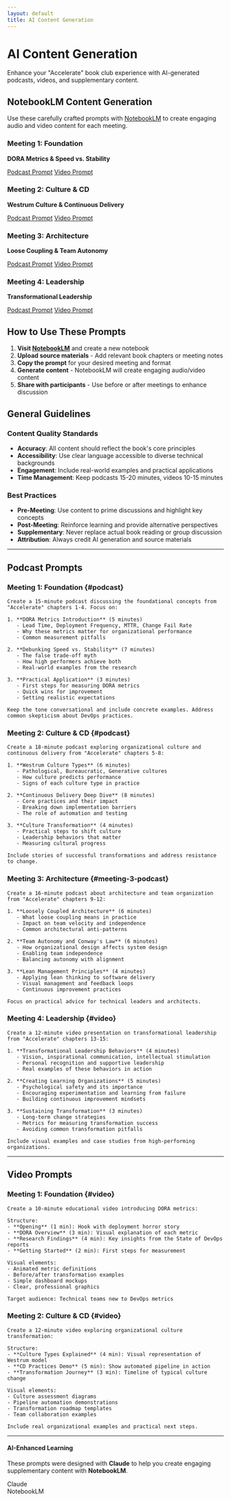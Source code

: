 ```yaml
---
layout: default
title: AI Content Generation
---
```


# AI Content Generation

Enhance your "Accelerate" book club experience with AI-generated podcasts, videos, and supplementary content.

## NotebookLM Content Generation

Use these carefully crafted prompts with [NotebookLM](https://notebooklm.google.com) to create engaging audio and video content for each meeting.

<div class="meeting-grid">
  <div class="meeting-card">
    <div class="meeting-icon" style="color: #2196F3">
      <i class="fas fa-podcast"></i>
    </div>
    <h3>Meeting 1: Foundation</h3>
    <p><strong>DORA Metrics & Speed vs. Stability</strong></p>
    <div class="prompt-links">
      <a href="#podcast" class="btn btn-secondary">Podcast Prompt</a>
      <a href="#video" class="btn">Video Prompt</a>
    </div>
  </div>
  
  <div class="meeting-card">
    <div class="meeting-icon" style="color: #4CAF50">
      <i class="fas fa-podcast"></i>
    </div>
    <h3>Meeting 2: Culture & CD</h3>
    <p><strong>Westrum Culture & Continuous Delivery</strong></p>
    <div class="prompt-links">
      <a href="#podcast" class="btn btn-secondary">Podcast Prompt</a>
      <a href="#video" class="btn">Video Prompt</a>
    </div>
  </div>
  
  <div class="meeting-card">
    <div class="meeting-icon" style="color: #FF9800">
      <i class="fas fa-podcast"></i>
    </div>
    <h3>Meeting 3: Architecture</h3>
    <p><strong>Loose Coupling & Team Autonomy</strong></p>
    <div class="prompt-links">
      <a href="#meeting-3-podcast" class="btn btn-secondary">Podcast Prompt</a>
      <a href="#video" class="btn">Video Prompt</a>
    </div>
  </div>
  
  <div class="meeting-card">
    <div class="meeting-icon" style="color: #F44336">
      <i class="fas fa-podcast"></i>
    </div>
    <h3>Meeting 4: Leadership</h3>
    <p><strong>Transformational Leadership</strong></p>
    <div class="prompt-links">
      <a href="#podcast" class="btn btn-secondary">Podcast Prompt</a>
      <a href="#video" class="btn">Video Prompt</a>
    </div>
  </div>
</div>

## How to Use These Prompts

1. **Visit [NotebookLM](https://notebooklm.google.com)** and create a new notebook
2. **Upload source materials** - Add relevant book chapters or meeting notes
3. **Copy the prompt** for your desired meeting and format
4. **Generate content** - NotebookLM will create engaging audio/video content
5. **Share with participants** - Use before or after meetings to enhance discussion

## General Guidelines

### Content Quality Standards

- **Accuracy**: All content should reflect the book's core principles
- **Accessibility**: Use clear language accessible to diverse technical backgrounds
- **Engagement**: Include real-world examples and practical applications
- **Time Management**: Keep podcasts 15-20 minutes, videos 10-15 minutes

### Best Practices

- **Pre-Meeting**: Use content to prime discussions and highlight key concepts
- **Post-Meeting**: Reinforce learning and provide alternative perspectives
- **Supplementary**: Never replace actual book reading or group discussion
- **Attribution**: Always credit AI generation and source materials

---

## Podcast Prompts

### Meeting 1: Foundation {#podcast}

```
Create a 15-minute podcast discussing the foundational concepts from "Accelerate" chapters 1-4. Focus on:

1. **DORA Metrics Introduction** (5 minutes)
   - Lead Time, Deployment Frequency, MTTR, Change Fail Rate
   - Why these metrics matter for organizational performance
   - Common measurement pitfalls

2. **Debunking Speed vs. Stability** (7 minutes)
   - The false trade-off myth
   - How high performers achieve both
   - Real-world examples from the research

3. **Practical Application** (3 minutes)
   - First steps for measuring DORA metrics
   - Quick wins for improvement
   - Setting realistic expectations

Keep the tone conversational and include concrete examples. Address common skepticism about DevOps practices.
```

### Meeting 2: Culture & CD {#podcast}

```
Create a 18-minute podcast exploring organizational culture and continuous delivery from "Accelerate" chapters 5-8:

1. **Westrum Culture Types** (6 minutes)
   - Pathological, Bureaucratic, Generative cultures
   - How culture predicts performance
   - Signs of each culture type in practice

2. **Continuous Delivery Deep Dive** (8 minutes)
   - Core practices and their impact
   - Breaking down implementation barriers
   - The role of automation and testing

3. **Culture Transformation** (4 minutes)
   - Practical steps to shift culture
   - Leadership behaviors that matter
   - Measuring cultural progress

Include stories of successful transformations and address resistance to change.
```

### Meeting 3: Architecture {#meeting-3-podcast}

```
Create a 16-minute podcast about architecture and team organization from "Accelerate" chapters 9-12:

1. **Loosely Coupled Architecture** (6 minutes)
   - What loose coupling means in practice
   - Impact on team velocity and independence
   - Common architectural anti-patterns

2. **Team Autonomy and Conway's Law** (6 minutes)
   - How organizational design affects system design
   - Enabling team independence
   - Balancing autonomy with alignment

3. **Lean Management Principles** (4 minutes)
   - Applying lean thinking to software delivery
   - Visual management and feedback loops
   - Continuous improvement practices

Focus on practical advice for technical leaders and architects.
```

### Meeting 4: Leadership {#video}

```
Create a 12-minute video presentation on transformational leadership from "Accelerate" chapters 13-15:

1. **Transformational Leadership Behaviors** (4 minutes)
   - Vision, inspirational communication, intellectual stimulation
   - Personal recognition and supportive leadership
   - Real examples of these behaviors in action

2. **Creating Learning Organizations** (5 minutes)
   - Psychological safety and its importance
   - Encouraging experimentation and learning from failure
   - Building continuous improvement mindsets

3. **Sustaining Transformation** (3 minutes)
   - Long-term change strategies
   - Metrics for measuring transformation success
   - Avoiding common transformation pitfalls

Include visual examples and case studies from high-performing organizations.
```

---

## Video Prompts

### Meeting 1: Foundation {#video}

```
Create a 10-minute educational video introducing DORA metrics:

Structure:
- **Opening** (1 min): Hook with deployment horror story
- **DORA Overview** (3 min): Visual explanation of each metric
- **Research Findings** (4 min): Key insights from the State of DevOps reports
- **Getting Started** (2 min): First steps for measurement

Visual elements:
- Animated metric definitions
- Before/after transformation examples
- Simple dashboard mockups
- Clear, professional graphics

Target audience: Technical teams new to DevOps metrics
```

### Meeting 2: Culture & CD {#video}

```
Create a 12-minute video exploring organizational culture transformation:

Structure:
- **Culture Types Explained** (4 min): Visual representation of Westrum model
- **CD Practices Demo** (5 min): Show automated pipeline in action
- **Transformation Journey** (3 min): Timeline of typical culture change

Visual elements:
- Culture assessment diagrams
- Pipeline automation demonstrations
- Transformation roadmap templates
- Team collaboration examples

Include real organizational examples and practical next steps.
```

---

<div class="ai-attribution">
  <div class="ai-attribution__icon">
    <i class="fas fa-microphone-alt" aria-hidden="true"></i>
  </div>
  <div class="ai-attribution__content">
    <h4 class="ai-attribution__title">AI-Enhanced Learning</h4>
    <p class="ai-attribution__text">These prompts were designed with <strong>Claude</strong> to help you create engaging supplementary content with <strong>NotebookLM</strong>.</p>
    <div class="ai-attribution__tools">
      <div class="ai-tool">
        <i class="fas fa-brain" aria-hidden="true"></i>
        <span>Claude</span>
      </div>
      <div class="ai-tool">
        <i class="fas fa-microphone-alt" aria-hidden="true"></i>
        <span>NotebookLM</span>
      </div>
    </div>
  </div>
</div>
